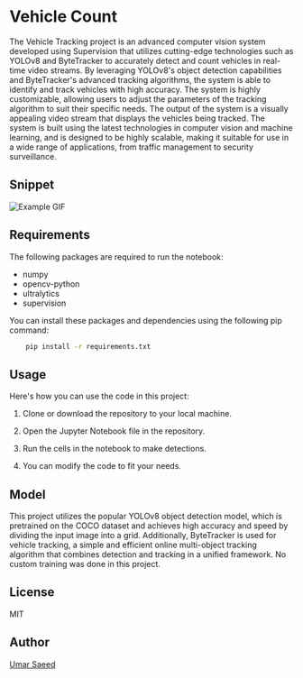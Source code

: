 
# Vehicle Count

The Vehicle Tracking project is an advanced computer vision system developed using Supervision that utilizes cutting-edge technologies such as YOLOv8 and ByteTracker to accurately detect and count vehicles in real-time video streams. By leveraging YOLOv8's object detection capabilities and ByteTracker's advanced tracking algorithms, the system is able to identify and track vehicles with high accuracy. The system is highly customizable, allowing users to adjust the parameters of the tracking algorithm to suit their specific needs. The output of the system is a visually appealing video stream that displays the vehicles being tracked. The system is built using the latest technologies in computer vision and machine learning, and is designed to be highly scalable, making it suitable for use in a wide range of applications, from traffic management to security surveillance.

## Snippet

![Example GIF](https://github.com/Umar-Saeed-97/Vehicle-Count/blob/main/Data/Example%20Results/test1.gif)

## Requirements

The following packages are required to run the notebook:

- numpy
- opencv-python
- ultralytics
- supervision

You can install these packages and dependencies using the following pip command:

```bash
    pip install -r requirements.txt
```

## Usage

Here's how you can use the code in this project:

1. Clone or download the repository to your local machine.

2. Open the Jupyter Notebook file in the repository.

3. Run the cells in the notebook to make detections.

4. You can modify the code to fit your needs.

## Model

This project utilizes the popular YOLOv8 object detection model, which is pretrained on the COCO dataset and achieves high accuracy and speed by dividing the input image into a grid. Additionally, ByteTracker is used for vehicle tracking, a simple and efficient online multi-object tracking algorithm that combines detection and tracking in a unified framework. No custom training was done in this project.

## License

MIT

## Author

[Umar Saeed](https://www.linkedin.com/in/umar-saeed-16863a21b/)